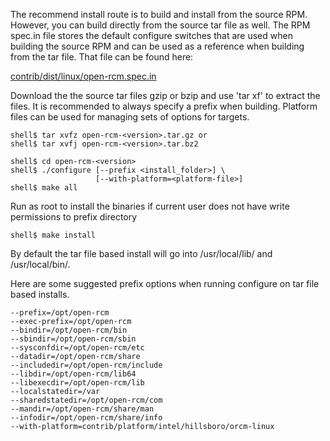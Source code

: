 The recommend install route is to build and install from the source RPM.  However, you can build directly from the source tar file as well.  The RPM spec.in file stores the default configure switches that are used when building the source RPM and can be used as a reference when building from the tar file.  That file can be found here:

[contrib/dist/linux/open-rcm.spec.in](https://github.com/open-mpi/orcm/blob/601d4eff5e406342f685b63a2567d5a630b7b3bfb/contrib/dist/linux/open-rcm.spec.in)

Download the the source tar files gzip or bzip and use 'tar xf' to extract the files.  It is recommended to always specify a prefix when building.  Platform files can be used for managing sets of options for targets.
```
shell$ tar xvfz open-rcm-<version>.tar.gz or
shell$ tar xvfj open-rcm-<version>.tar.bz2
 
shell$ cd open-rcm-<version>
shell$ ./configure [--prefix <install_folder>] \
                   [--with-platform=<platform-file>]  
shell$ make all
```
Run as root to install the binaries if current user does not have write permissions to prefix directory
```
shell$ make install
```
By default the tar file based install will go into /usr/local/lib/ and /usr/local/bin/.  

Here are some suggested prefix options when running configure on tar file based installs.
```
--prefix=/opt/open-rcm 
--exec-prefix=/opt/open-rcm 
--bindir=/opt/open-rcm/bin 
--sbindir=/opt/open-rcm/sbin 
--sysconfdir=/opt/open-rcm/etc 
--datadir=/opt/open-rcm/share 
--includedir=/opt/open-rcm/include 
--libdir=/opt/open-rcm/lib64 
--libexecdir=/opt/open-rcm/lib 
--localstatedir=/var 
--sharedstatedir=/opt/open-rcm/com 
--mandir=/opt/open-rcm/share/man 
--infodir=/opt/open-rcm/share/info 
--with-platform=contrib/platform/intel/hillsboro/orcm-linux
```